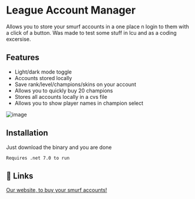 
# League Account Manager

Allows you to store your smurf accounts in a one place n login to them with a click of a button.
Was made to test some stuff in lcu and as a coding excersise.


## Features

- Light/dark mode toggle
- Accounts stored locally
- Save rank/level/champions/skins on your account
- Allows you to quickly buy 20 champions
- Stores all accounts locally in a cvs file
- Allows you to show player names in champion select

![image](https://user-images.githubusercontent.com/54846990/235322186-19bee79e-c3c8-41f5-936f-abe081be0c62.png)

## Installation

Just download the binary and you are done

```
Requires .net 7.0 to run
```
    
## 🔗 Links
[Our website, to buy your smurf accounts!](https://smurflabs.io/)
